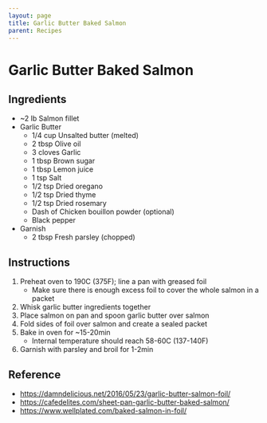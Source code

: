 ```yaml
---
layout: page
title: Garlic Butter Baked Salmon
parent: Recipes
---
```


# Garlic Butter Baked Salmon

## Ingredients

- ~2 lb Salmon fillet
- Garlic Butter
  - 1/4 cup Unsalted butter (melted)
  - 2 tbsp Olive oil
  - 3 cloves Garlic
  - 1 tbsp Brown sugar
  - 1 tbsp Lemon juice
  - 1 tsp Salt
  - 1/2 tsp Dried oregano
  - 1/2 tsp Dried thyme
  - 1/2 tsp Dried rosemary
  - Dash of Chicken bouillon powder (optional)
  - Black pepper
- Garnish
  - 2 tbsp Fresh parsley (chopped)

## Instructions

1. Preheat oven to 190C (375F); line a pan with greased foil
   - Make sure there is enough excess foil to cover the whole salmon in a packet
2. Whisk garlic butter ingredients together
3. Place salmon on pan and spoon garlic butter over salmon
4. Fold sides of foil over salmon and create a sealed packet
5. Bake in oven for ~15-20min
   - Internal temperature should reach 58-60C (137-140F)
6. Garnish with parsley and broil for 1-2min

## Reference

- https://damndelicious.net/2016/05/23/garlic-butter-salmon-foil/
- https://cafedelites.com/sheet-pan-garlic-butter-baked-salmon/
- https://www.wellplated.com/baked-salmon-in-foil/
